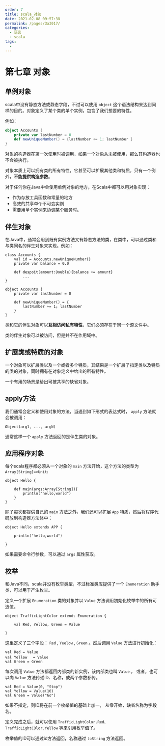```yaml
---
order: 7
title: scala_对象
date: 2021-02-08 09:57:38
permalink: /pages/3a3017/
categories: 
  - 语言
  - scala
tags: 
  - 
---
```


# 第七章 对象

## 单例对象

scala中没有静态方法或静态字段，不过可以使用 `object` 这个语法结构来达到同样的目的。对象定义了某个类的单个实例，包含了我们想要的特性。

例如：

```scala
object Accounts {
    private var lastNumber = 0
    def newUniqueNumber() = {lastNumber += 1; lastNumber }
}
```

对象的构造器在第一次使用时被调用，如果一个对象从未被使用，那么其构造器也不会被执行。

对象本质上可以拥有类的所有特性，它甚至可以扩展其他类和特质，只有一个例外，**不能提供构造参数**。

对于任何你在Java中会使用单例对象的地方，在Scala中都可以用对象实现：

- 作为存放工具函数和常量的地方
- 高效的共享单个不可变实例
- 需要用单个实例来协调某个服务时。

## 伴生对象

在Java中，通常会用到既有实例方法又有静态方法的类，在类中，可以通过类和与类同名的伴生对象来实现。例如：

```
class Accounts {
    val id = Accounts.newUniqueNumber()
    private var balance = 0.0

    def despoit(amount:Double){balance += amount}
        ...
}

object Accounts {
    private var lastNumber = 0

    def newUniqueNumber() = {
        lastNumber += 1; lastNumber
    }
}
```

类和它的伴生对象可以**互相访问私有特性**，它们必须存在于同一个源文件中。

类的伴生对象可以被访问，但是并不在作用域中。

## 扩展类或特质的对象

一个对象可以扩展类以及一个或者多个特质，其结果是一个扩展了指定类以及特质的类的对象，同时拥有在对象定义中给出的所有特性。

一个有用的场景是给出可被共享的缺省对象。

## apply方法

我们通常会定义和使用对象的方法，当遇到如下形式的表达式时， `apply` 方法就会被调用：

```
Object(arg1, ..., argN)
```

通常这样一个 `apply` 方法返回的是伴生类的对象。

## 应用程序对象

每个scala程序都必须从一个对象的 `main` 方法开始，这个方法的类型为 `Array[String]=>Unit`:

```
object Hello {

    def main(args:Array[String]){
        println("hello,world")
    }
}
```

除了每次都提供自己的 `main` 方法之外，我们还可以扩展 `App` 特质，然后将程序代码放到构造器方法体中：

```
object Hello extends APP {

    println("hello,world")

}
```

如果需要命令行参数，可以通过 `args` 属性获取。

## 枚举

和Java不同，scala并没有枚举类型，不过标准类库提供了一个 `Enumeration` 助手类，可以用于产生枚举。

定义一个扩展 `Enumeration` 类的对象并以 `Value` 方法调用初始化枚举中的所有可选值。

```
object TrafficLightColor extends Enumeration {

    val Red, Yellow, Green = Value

}
```

这里定义了三个字段： `Red` , `Yeelow` , `Green` 。然后调用 `Value` 方法进行初始化：

```
val Red = Value
val Yellow 　= Value
val Green = Green
```

每次调用 `Value` 方法都返回内部类的新实例，该内部类也叫 `Value` 。 或者，也可以向 `Value` 方法传递ID、名称，或两个参数都传。

```
val Red = Value(0, "Stop")
val Yellow = Value(10)
val Green = Value("Go")
```

如果不指定，则ID将在前一个枚举值的基础上加一， 从零开始，缺省名称为字段名。

定义完成之后，就可以使用 `TrafficLightColor.Red、TrafficLightCOlor.Yellow` 等来引用枚举值了。

枚举值的ID可以通过id方法返回，名称通过 `toString` 方法返回。